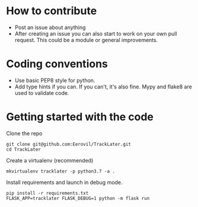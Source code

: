 # How to contribute

* Post an issue about anything
* After creating an issue you can also start to work on your own pull request. This could be a module or general improvements.

# Coding conventions

* Use basic PEP8 style for python.
* Add type hints if you can. If you can't, it's also fine. Mypy and flake8 are used to validate code.

# Getting started with the code

Clone the repo
```
git clone git@github.com:Eerovil/TrackLater.git
cd TrackLater
```
Create a virtualenv (recommended)
```
mkvirtualenv tracklater -p python3.7 -a .
```
Install requirements and launch in debug mode.
```
pip install -r requirements.txt
FLASK_APP=tracklater FLASK_DEBUG=1 python -m flask run
```
